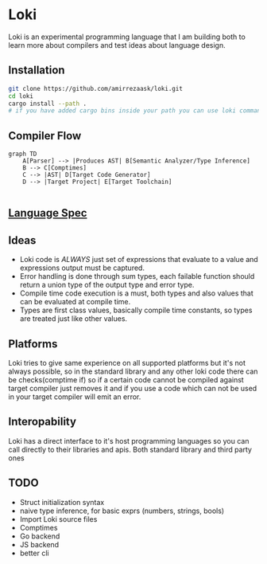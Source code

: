 # Loki
Loki is an experimental programming language that I am building both to learn more about compilers and test ideas about language design. 

## Installation
```bash
git clone https://github.com/amirrezaask/loki.git
cd loki
cargo install --path .
# if you have added cargo bins inside your path you can use loki command.
```
## Compiler Flow
```mermaid
graph TD
    A[Parser] --> |Produces AST| B[Semantic Analyzer/Type Inference]
    B --> C[Comptimes]
    C --> |AST| D[Target Code Generator]
    D --> |Target Project| E[Target Toolchain]
                    
```

## [Language Spec](https://github.com/amirrezaask/loki/tree/master/spec.md)
## Ideas
- Loki code is *ALWAYS* just set of expressions that evaluate to a value and expressions output must be captured.
- Error handling is done through sum types, each failable function should return a union type of the output type and error type.
- Compile time code execution is a must, both types and also values that can be evaluated at compile time.
- Types are first class values, basically compile time constants, so types are treated just like other values.

## Platforms
Loki tries to give same experience on all supported platforms but it's not always possible, so in the standard library and any other loki code there 
can be checks(comptime if) so if a certain code cannot be compiled against target compiler just removes it and if you use a code which can not be used
in your target compiler will emit an error.

## Interopability
Loki has a direct interface to it's host programming languages so you can call directly to their libraries and apis. Both standard library and third party ones

## TODO

- Struct initialization syntax
- naive type inference, for basic exprs (numbers, strings, bools)
- Import Loki source files
- Comptimes
- Go backend
- JS backend
- better cli


